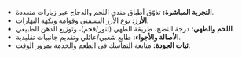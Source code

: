 - **التجربة المباشرة:** تذوّق أطباق مندي اللحم والدجاج عبر زيارات متعددة.
- **الأرز:** نوع الأرز البسمتي وقوامه ونكهة البهارات.
- **اللحم والطهي:** درجة النضج، طريقة الطهي (تنور/فحم)، وتوزيع الدهن الطبيعي.
- **الأصالة والأجواء:** طابع شعبي/عائلي وتقديم جانبيات تقليدية.
- **ثبات الجودة:** متابعة التماسك في الطعم والخدمة بمرور الوقت.
